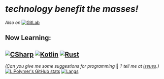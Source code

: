 # _technology benefit the **mass**es!_
*Also on* [![GitLab](https://img.shields.io/badge/GitLab-FF8C00?style=for-the-badge&logo=gitlab&logoColor=white)](https://gitlab.com/LiPolymer)
## Now Learning:
[![CSharp](https://img.shields.io/badge/C%23-239120?style=for-the-badge&logo=csharp&logoColor=white)](https://dotnet.microsoft.com/languages/csharp)  [![Kotlin](https://img.shields.io/badge/Kotlin-0095D5?&style=for-the-badge&logo=kotlin&logoColor=white)](https://kotlinlang.org/) [![Rust](https://img.shields.io/badge/Rust-black?style=for-the-badge&logo=rust&logoColor=#E57324)](https://www.rust-lang.org/)
---
*(Can you give me some suggestions for programming* 🤔 *? tell me at [issues](https://github.com/LiPolymer/LiPolymer/issues).)*
[![LiPolymer's GitHub stats](https://github-readme-stats.vercel.app/api?username=LiPolymer&show_icons=true&theme=transparent)](https://github.com/LiPolymer) 
[![Langs](https://github-readme-stats.vercel.app/api/top-langs/?username=LiPolymer&layout=compact&langs_count=8&hide=typescript,dockerfile&theme=transparent/)](https://github.com/LiPolymer)
